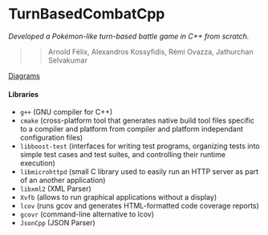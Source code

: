 # TurnBasedCombatCpp

*Developed a Pokémon-like turn-based battle game in C++ from scratch.*

> > Arnold Félix, Alexandros Kossyfidis, Rémi Ovazza, Jathurchan Selvakumar

[Diagrams](https://lucid.app/lucidchart/a4832a55-a428-40f2-9299-46b032cec308/edit?beaconFlowId=120BA2691849CF02&invitationId=inv_9d927b4a-bfae-4922-ab5b-9ffb3b15f87e&page=0_0#)

#### Libraries

- `g++` (GNU compiler for C++)
- `cmake` (cross-platform tool that generates native build tool files specific to a compiler and platform from compiler and platform independant configuration files)
- `libboost-test` (interfaces for writing test programs, organizing tests into simple test cases and test suites, and controlling their runtime execution)
- `libmicrohttpd` (small C library used to easily run an HTTP server as part of an another application)
- `libxml2` (XML Parser)
- `Xvfb` (allows to run graphical applications without a display)
- `lcov` (runs gcov and generates HTML-formatted code coverage reports)
- `gcovr` (command-line alternative to lcov)
- `JsonCpp` (JSON Parser)